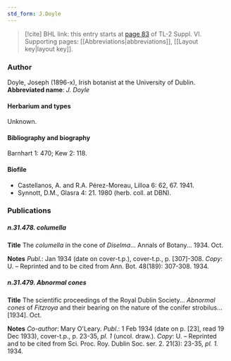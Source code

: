 ```yaml
---
std_form: J.Doyle
---
```


> [!cite] BHL link: this entry starts at [page 83](https://www.biodiversitylibrary.org/page/33260071) of TL-2 Suppl. VI.
> Supporting pages: [[Abbreviations|abbreviations]], [[Layout key|layout key]].

### Author

Doyle, Joseph (1896-x), Irish botanist at the University of Dublin. 
**Abbreviated name**: *J. Doyle*

#### Herbarium and types

Unknown.

#### Bibliography and biography

Barnhart 1: 470; Kew 2: 118.

#### Biofile

- Castellanos, A. and R.A. Pérez-Moreau, Lilloa 6: 62, 67. 1941.
- Synnott, D.M., Glasra 4: 21. 1980 (herb. coll. at DBN).

### Publications

##### n.31.478. columella

**Title**
The *columella* in the cone of *Diselma*... Annals of Botany... 1934. Oct.

**Notes**
*Publ*.: Jan 1934 (date on cover-t.p.), cover-t.p., p. \[307\]-308. *Copy*: U. – Reprinted and to be cited from Ann. Bot. 48(189): 307-308. 1934.

##### n.31.479. Abnormal cones

**Title**
The scientific proceedings of the Royal Dublin Society... *Abnormal cones* of *Fitzroya* and their bearing on the nature of the conifer strobilus... \[1934\]. Oct.

**Notes**
*Co-author*: Mary O'Leary.
*Publ*.: 1 Feb 1934 (date on p. \[23\], read 19 Dec 1933), cover-t.p., p. 23-35, *pl. 1* (uncol. draw.).
*Copy*: U. – Reprinted and to be cited from Sci. Proc. Roy. Dublin Soc. ser. 2. 21(3): 23-35, *pl. 1.* 1934.

